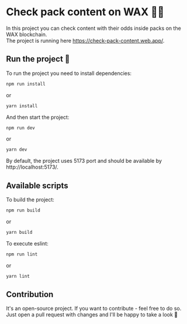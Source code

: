 # Check pack content on WAX ⛓️‍💥

In this project you can check content with their odds inside packs on the WAX blockchain. <br />
The project is running here https://check-pack-content.web.app/.

## Run the project 🚀
To run the project you need to install dependencies:
```bash
npm run install
```
or
```bash
yarn install
```

And then start the project:
```bash
npm run dev
```
or
```bash
yarn dev
```

By default, the project uses 5173 port and should be available by http://localhost:5173/.

## Available scripts
To build the project:
```bash
npm run build
```
or
```bash
yarn build
```

To execute eslint:
```bash
npm run lint
```
or
```bash
yarn lint
```

## Contribution
It's an open-source project. If you want to contribute - feel free to do so. Just open a pull request with changes and I'll be happy to take a look 🙌 

